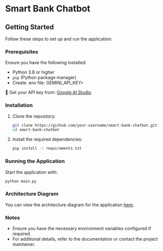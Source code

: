 # Smart Bank Chatbot

## Getting Started

Follow these steps to set up and run the application:

### Prerequisites

Ensure you have the following installed:
- Python 3.8 or higher
- `pip` (Python package manager)
- Create .env file: 
GEMINI_API_KEY=<YOUR API KEY IS HERE>

🔑 Get your API key from: [Google AI Studio](https://aistudio.google.com/app/apikey)

### Installation

1. Clone the repository:
    ```bash
    git clone https://github.com/your-username/smart-bank-chatbot.git
    cd smart-bank-chatbot
    ```

2. Install the required dependencies:
    ```bash
    pip install -r requirements.txt
    ```

### Running the Application

Start the application with:
```bash
python main.py
```

### Architecture Diagram

You can view the architecture diagram for the application [here](https://app.diagrams.net/#G1ShkOgTyzD2159OhETlVVi2dWLEPp1P9n#%7B%22pageId%22%3A%22Q9r7p5uZ6dG9gq3DhXyy%22%7D).

### Notes

- Ensure you have the necessary environment variables configured if required.
- For additional details, refer to the documentation or contact the project maintainer.

